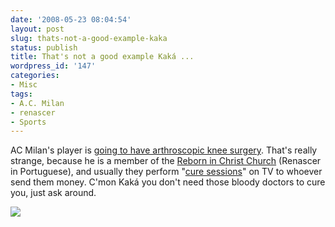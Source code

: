 ```yaml
---
date: '2008-05-23 08:04:54'
layout: post
slug: thats-not-a-good-example-kaka
status: publish
title: That's not a good example Kaká ...
wordpress_id: '147'
categories:
- Misc
tags:
- A.C. Milan
- renascer
- Sports
---
```


AC Milan's player is [going to have arthroscopic knee surgery](http://msn.foxsports.com/soccer/story/8169594/AC-Milan%27s-Kaka-to-have-arthroscopic-knee-surgery). That's really strange, because he is a member of the [Reborn in Christ Church](http://en.wikipedia.org/wiki/Igreja_Renascer_em_Cristo) (Renascer in Portuguese), and usually they perform "[cure sessions](http://www.youtube.com/watch?v=4NGpQE3bdso)" on TV to whoever send them money. C'mon Kaká you don't need those bloody doctors to cure you, just ask around.

[![](http://img.zemanta.com/pixie.png?x-id=0d532e18-175f-4049-ac59-013767c0d246)](http://www.zemanta.com/)
